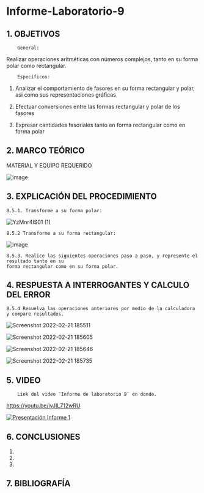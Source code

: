 # Informe-Laboratorio-9

## 1. OBJETIVOS
 
        General: 

Realizar operaciones aritméticas con números complejos, tanto en su forma polar como rectangular.

        Específicos: 
 
1. Analizar  el comportamiento de fasores en su forma rectangular y polar, asi como sus representaciones gráficas
        
2. Efectuar conversiones entre las formas rectangular y polar de los fasores
        
3. Expresar cantidades fasoriales tanto en forma rectangular como en forma polar
        

## 2. MARCO TEÓRICO



MATERIAL Y EQUIPO REQUERIDO

![image](https://user-images.githubusercontent.com/93396250/154873916-daf21dad-3567-42cf-bd2b-7c8c7fc4b5c2.png)



## 3. EXPLICACIÓN DEL PROCEDIMIENTO

	8.5.1. Transforme a su forma polar:
	
![YzMnr4IS01 (1)](https://user-images.githubusercontent.com/93826527/155039637-caa91c14-d689-485f-8f75-84640b859d55.png)



	8.5.2 Transforme a su forma rectangular:

![image](https://user-images.githubusercontent.com/93396250/154874809-3d3f1857-fc29-4c8d-b059-ba73ab8cc13f.png)


	8.5.3. Realice las siguientes operaciones paso a paso, y represente el resultado tanto en su 
	forma rectangular como en su forma polar.


## 4. RESPUESTA A INTERROGANTES Y CALCULO DEL ERROR

	8.5.4 Resuelva las operaciones anteriores por medio de la calculadora y compare resultados.
	
![Screenshot 2022-02-21 185511](https://user-images.githubusercontent.com/93826527/155039912-5c80a899-fc0e-4707-8caf-b94207503164.png)

![Screenshot 2022-02-21 185605](https://user-images.githubusercontent.com/93826527/155039973-a2f76fcd-fb8a-4344-928d-27c8e2f6a89f.png)

![Screenshot 2022-02-21 185646](https://user-images.githubusercontent.com/93826527/155040020-336cae75-04c7-43af-8c77-1a60db87c85b.png)

![Screenshot 2022-02-21 185735](https://user-images.githubusercontent.com/93826527/155040050-5dc8d72b-f187-475f-bee5-2501d3b696f6.png)

      

## 5. VIDEO

        Link del video ¨Informe de laboratorio 9¨ en donde.
 
 https://youtu.be/iyJIL712wRU
 
[![Presentación Informe 1](https://img.youtube.com/vi/iyJIL712wRU/0.jpg)](https://www.youtube.com/watch?v=iyJIL712wRU)

## 6. CONCLUSIONES

   1. 
        
   2. 
        
   3. 
        


## 7. BIBLIOGRAFÍA

